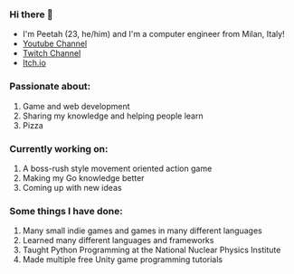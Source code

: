 ### Hi there 👋

- I'm Peetah (23, he/him) and I'm a computer engineer from Milan, Italy!
- [Youtube Channel](https://youtube.com/whateep)
- [Twitch Channel](https://twitch.tv/malimore)
- [Itch.io](https://punkpebblestudio.itch.io)

### Passionate about:
1) Game and web development
2) Sharing my knowledge and helping people learn
3) Pizza

### Currently working on:
1) A boss-rush style movement oriented action game
2) Making my Go knowledge better
3) Coming up with new ideas

### Some things I have done:
1) Many small indie games and games in many different languages
2) Learned many different languages and frameworks
3) Taught Python Programming at the National Nuclear Physics Institute
4) Made multiple free Unity game programming tutorials
